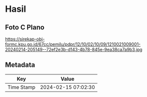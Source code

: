 # Hasil

## Foto C Plano

https://sirekap-obj-formc.kpu.go.id/67cc/pemilu/pdpr/12/10/02/10/09/1210021009001-20240214-205149--72ef2e3b-d143-4b78-845e-9ea38ca7a9b3.jpg


## Metadata

| Key        | Value               |
| ---------- | ------------------- |
| Time Stamp | 2024-02-15 07:02:30 |



